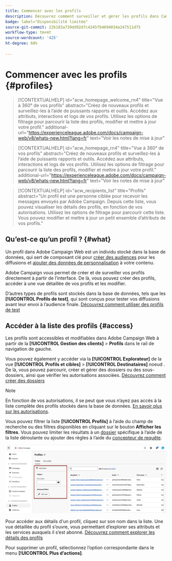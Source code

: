 ```yaml
---
title: Commencer avec les profils
description: Découvrez comment surveiller et gérer les profils dans Campaign Web.
badge: label="Disponibilité limitée"
source-git-commit: 22b183a739dd92d7c4245fb4694034a247511d75
workflow-type: tm+mt
source-wordcount: '425'
ht-degree: 68%

---
```


# Commencer avec les profils {#profiles}

>[!CONTEXTUALHELP]
>id="acw_homepage_welcome_rn4"
>title="Vue à 360° de vos profils"
>abstract="Créez de nouveaux profils et surveillez-les à l’aide de puissants rapports et outils. Accédez aux attributs, interactions et logs de vos profils. Utilisez les options de filtrage pour parcourir la liste des profils, modifier et mettre à jour votre profil."
>additional-url="https://experienceleague.adobe.com/docs/campaign-web/v8/whats-new.html?lang=fr" text="Voir les notes de mise à jour"

<!--TO REMOVE BELOW-->
>[!CONTEXTUALHELP]
>id="acw_homepage_rn4"
>title="Vue à 360° de vos profils"
>abstract="Créez de nouveaux profils et surveillez-les à l’aide de puissants rapports et outils. Accédez aux attributs, interactions et logs de vos profils. Utilisez les options de filtrage pour parcourir la liste des profils, modifier et mettre à jour votre profil."
>additional-url="https://experienceleague.adobe.com/docs/campaign-web/v8/whats-new.html?lang=fr" text="Voir les notes de mise à jour"

<!--TO REMOVE ABOVE-->

>[!CONTEXTUALHELP]
>id="acw_recipients_list"
>title="Profils"
>abstract="Un profil est une personne ciblée pour recevoir les messages envoyés par Adobe Campaign. Depuis cette liste, vous pouvez visualiser les détails des profils, en fonction de vos autorisations. Utilisez les options de filtrage pour parcourir cette liste. Vous pouvez modifier et mettre à jour un petit ensemble d’attributs de vos profils."

## Qu’est-ce qu’un profil ? {#what}

Un profil dans Adobe Campaign Web est un individu stocké dans la base de données, qui sert de composant clé pour [créer des audiences](create-audience.md) pour les diffusions et [ajouter des données de personnalisation](../personalization/personalize.md) à votre contenu.

Adobe Campaign vous permet de créer et de surveiller vos profils directement à partir de l’interface. De là, vous pouvez créer des profils, accéder à une vue détaillée de vos profils et les modifier.

D’autres types de profils sont stockés dans la base de données, tels que les **[!UICONTROL Profils de test]**, qui sont conçus pour tester vos diffusions avant leur envoi à l’audience finale. [Découvrez comment utiliser des profils de test](test-profiles.md)

## Accéder à la liste des profils {#access}

Les profils sont accessibles et modifiables dans Adobe Campaign Web à partir de la **[!UICONTROL Gestion des clients]** > **Profils** dans le rail de navigation de gauche.

Vous pouvez également y accéder via la **[!UICONTROL Explorateur]** de la vue **[!UICONTROL Profils et cibles]** > **[!UICONTROL Destinataires]** noeud . De là, vous pouvez parcourir, créer et gérer des dossiers ou des sous-dossiers, ainsi que vérifier les autorisations associées. [Découvrez comment créer des dossiers](../get-started/permissions.md#folders)

>[!NOTE]
>
>En fonction de vos autorisations, il se peut que vous n’ayez pas accès à la liste complète des profils stockés dans la base de données. [En savoir plus sur les autorisations](../get-started/permissions.md).

Vous pouvez filtrer la liste **[!UICONTROL Profils]** à l’aide du champ de recherche ou des filtres disponibles en cliquant sur le bouton **Afficher les filtres**. Vous pouvez limiter les résultats à un [dossier](../get-started/permissions.md#folders) spécifique à l’aide de la liste déroulante ou ajouter des règles à l’aide du [concepteur de requête](../query/query-modeler-overview.md).

![](assets/profiles-list-filters.png)

Pour accéder aux détails d&#39;un profil, cliquez sur son nom dans la liste. Une vue détaillée du profil s’ouvre, vous permettant d’explorer ses attributs et les services auxquels il s’est abonné. [Découvrez comment explorer les détails des profils](create-profile.md)

Pour supprimer un profil, sélectionnez l’option correspondante dans le menu **[!UICONTROL Plus d’actions]**.
